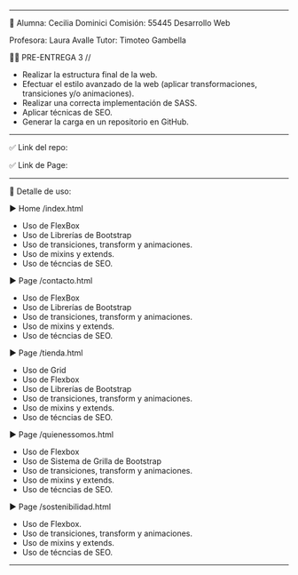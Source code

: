 
--------------------------------------------------

👩 Alumna: Cecilia Dominici 
Comisión: 55445
Desarrollo Web

Profesora: Laura Avalle
Tutor: Timoteo Gambella

👩‍💻 PRE-ENTREGA 3 //
+ Realizar la estructura final de la web.
+ Efectuar el estilo avanzado de la web (aplicar transformaciones, transiciones y/o animaciones).
+ Realizar una correcta implementación de SASS.
+ Aplicar técnicas de SEO.
+ Generar la carga en un repositorio en GitHub.

---------------------------------------------------

✅ Link del repo:  


✅ Link de Page:


---------------------------------------------------

🔎 Detalle de uso:

▶ Home /index.html
- Uso de FlexBox
- Uso de Librerías de Bootstrap
- Uso de transiciones, transform y animaciones.
- Uso de mixins y extends.
- Uso de técncias de SEO.

▶ Page /contacto.html
- Uso de FlexBox
- Uso de Librerías de Bootstrap
- Uso de transiciones, transform y animaciones.
- Uso de mixins y extends.
- Uso de técncias de SEO.

▶ Page /tienda.html
- Uso de Grid
- Uso de Flexbox
- Uso de Librerías de Bootstrap
- Uso de transiciones, transform y animaciones.
- Uso de mixins y extends.
- Uso de técncias de SEO.

▶ Page /quienessomos.html
- Uso de Flexbox
- Uso de Sistema de Grilla de Bootstrap
- Uso de transiciones, transform y animaciones.
- Uso de mixins y extends.
- Uso de técncias de SEO.

▶ Page /sostenibilidad.html
- Uso de Flexbox.
- Uso de transiciones, transform y animaciones.
- Uso de mixins y extends.
- Uso de técncias de SEO.

---------------------------------------------------
